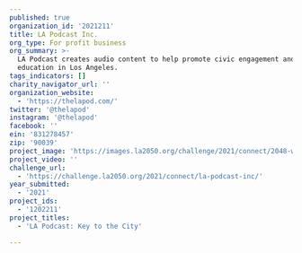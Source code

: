 ```yaml
---
published: true
organization_id: '2021211'
title: LA Podcast Inc.
org_type: For profit business
org_summary: >-
  LA Podcast creates audio content to help promote civic engagement and
  education in Los Angeles.
tags_indicators: []
charity_navigator_url: ''
organization_website:
  - 'https://thelapod.com/'
twitter: '@thelapod'
instagram: '@thelapod'
facebook: ''
ein: '831278457'
zip: '90039'
project_image: 'https://images.la2050.org/challenge/2021/connect/2048-wide/la-podcast-inc.jpg'
project_video: ''
challenge_url:
  - 'https://challenge.la2050.org/2021/connect/la-podcast-inc/'
year_submitted:
  - '2021'
project_ids:
  - '1202211'
project_titles:
  - 'LA Podcast: Key to the City'

---
```

